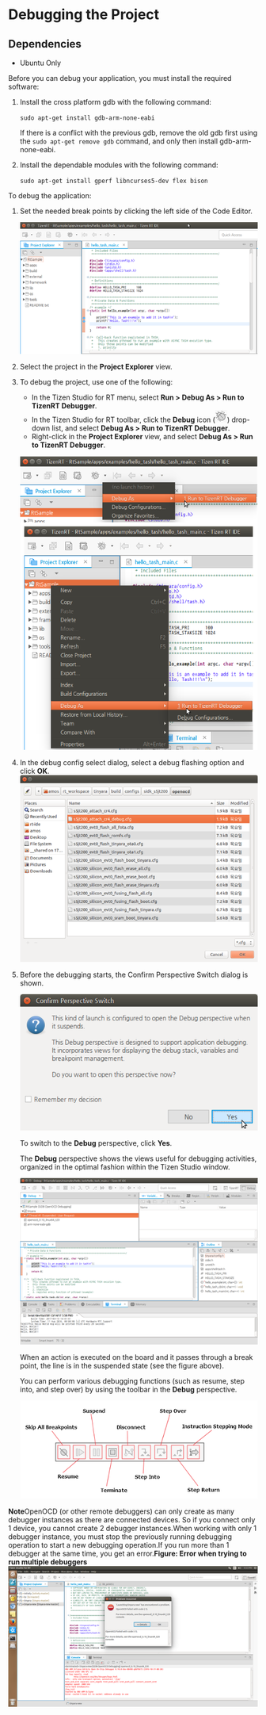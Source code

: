 # Debugging the Project
## Dependencies

- Ubuntu Only


Before you can debug your application, you must install the required software:

1. Install the cross platform gdb with the following command:

   `sudo apt-get install gdb-arm-none-eabi`

   If there is a conflict with the previous gdb, remove the old gdb first using the `sudo apt-get remove gdb` command, and only then install gdb-arm-none-eabi.

2. Install the dependable modules with the following command:

   `sudo apt-get install gperf libncurses5-dev flex bison`

To debug the application:

1. Set the needed break points by clicking the left side of the Code Editor.

   ![Setting break points](./media/rt_debug_breaks.png)

2. Select the project in the **Project Explorer** view.

3. To debug the project, use one of the following:

   - In the Tizen Studio for RT menu, select **Run > Debug As > Run to TizenRT Debugger**.
   - In the Tizen Studio for RT toolbar, click the **Debug** icon (![Debug icon](./media/rt_icon_debug.png)) drop-down list, and select **Debug As > Run to TizenRT Debugger**.
   - Right-click in the **Project Explorer** view, and select **Debug As > Run to TizenRT Debugger**.

   ![Debugging the project](./media/rt_debug.png)

4. In the debug config select dialog, select a debug flashing option and click **OK**.![Debug configuration](./media/rt_debug_config.png)

5. Before the debugging starts, the Confirm Perspective Switch dialog is shown.

   ![Perspective switch](./media/rt_debug_switch.png)

   To switch to the **Debug** perspective, click **Yes**.

   The **Debug** perspective shows the views useful for debugging activities, organized in the optimal fashion within the Tizen Studio window.

   ![Debug perspective](./media/rt_debug_perspective.png)

   When an action is executed on the board and it passes through a break point, the line is in the suspended state (see the figure above).

   You can perform various debugging functions (such as resume, step into, and step over) by using the toolbar in the **Debug** perspective.

   ![Debug toolbar](./media/rt_debug_toolbar.png)

**Note**OpenOCD (or other remote debuggers) can only create as many debugger instances as there are connected devices. So if you connect only 1 device, you cannot create 2 debugger instances.When working with only 1 debugger instance, you must stop the previously running debugging operation to start a new debugging operation.If you run more than 1 debugger at the same time, you get an error.**Figure: Error when trying to run multiple debuggers**![Error when trying to run multiple debuggers](./media/rt_multiple_debugger_error.png)